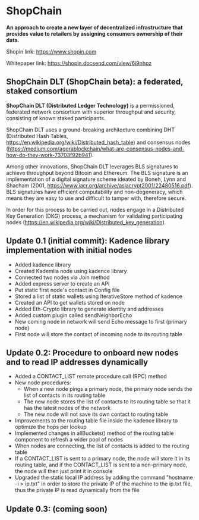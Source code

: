 # ShopChain

**An approach to create a new layer of decentralized infrastructure that provides value to retailers by assigning consumers ownership of their data.**

Shopin link: https://www.shopin.com

Whitepaper link: https://shopin.docsend.com/view/6i9nhpz




## ShopChain DLT (ShopChain beta): a federated, staked consortium

**ShopChain DLT (Distributed Ledger Technology)** is a permissioned, federated network consortium with superior throughput and security, consisting of known staked participants. 

ShopChain DLT uses a ground-breaking architecture combining DHT (Distributed Hash Tables, https://en.wikipedia.org/wiki/Distributed_hash_table) and consensus nodes (https://medium.com/agorablockchain/what-are-consensus-nodes-and-how-do-they-work-73703f92b941).

Among other innovations, ShopChain DLT leverages BLS signatures to achieve throughput beyond Bitcoin and Ethereum. The BLS signature is an implementation of a digital signature scheme ideated by Boneh, Lynn and Shacham (2001, https://www.iacr.org/archive/asiacrypt2001/22480516.pdf). BLS signatures have efficient computability and non-degeneracy, which means they are easy to use and difficult to tamper with, therefore secure. 

In order for this process to be carried out, nodes engage in a Distributed Key Generation (DKG) process, a mechanism for validating participating nodes (https://en.wikipedia.org/wiki/Distributed_key_generation).







## Update 0.1 (initial commit): Kadence library implementation with initial nodes

* Added kadence library
* Created Kademlia node using kadence library
* Connected two nodes via Join method
* Added express server to create an API
* Put static first node's contact in Config file
* Stored a list of static wallets using IterativeStore method of kadence
* Created an API to get wallets stored on node
* Added Eth-Crypto library to generate identity and addresses
* Added custom plugin called sendNeighborEcho
* New coming node in network will send Echo message to first (primary node)
* First node will store the contact of incoming node to its routing table


## Update 0.2: Procedure to onboard new nodes and to read IP addresses dynamically

* Added a CONTACT_LIST remote procedure call (RPC) method
* New node procedures:
  * When a new node pings a primary node, the primary node sends the list of contacts in its routing table
  * The new node stores the list of contacts to its routing table so that it has the latest nodes of the network
  * The new node will not save its own contact to routing table
* Improvements to the routing table file inside the kadence library to optimize the hops per lookup
* Implemented changes in allBuckets() method of the routing table component to refresh a wider pool of nodes
* When nodes are connecting, the list of contacts is added to the routing table
* If a CONTACT_LIST is sent to a primary node, the node will store it in its routing table, and if the CONTACT_LIST is sent to a non-primary node, the node will then just print it in console
* Upgraded the static local IP address by adding the command "hostname -i > ip.txt" in order to store the private IP of the machine to the ip.txt file, thus the private IP is read dynamically from the file


## Update 0.3: (coming soon)

